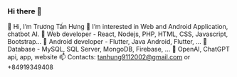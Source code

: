 ### Hi there 👋
👋 Hi, I’m Trương Tấn Hưng
👀 I’m interested in Web and Android Application, chatbot AI.
🌱 Web developer - React, Nodejs, PHP, HTML, CSS, Javascript, Bootstrap...
🌱 Android developer - Flutter, Java Android, Flutter, ...
🌱 Database - MySQL, SQL Server, MongoDB, Firebase, ...
🌱 OpenAI, ChatGPT api, app, website
📫 Contacts: tanhung9112002@gmail.com or +84919349408
